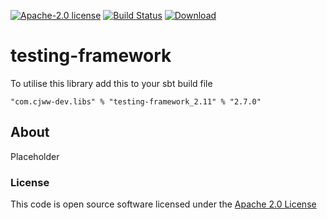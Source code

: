 [![Apache-2.0 license](http://img.shields.io/badge/license-Apache-brightgreen.svg)](http://www.apache.org/licenses/LICENSE-2.0.html)
[![Build Status](https://travis-ci.org/cjww-development/testing-framework.svg?branch=master)](https://travis-ci.org/cjww-development/testing-framework)
[ ![Download](https://api.bintray.com/packages/cjww-development/releases/testing-framework/images/download.svg) ](https://bintray.com/cjww-development/releases/testing-framework/_latestVersion)

testing-framework
=================

To utilise this library add this to your sbt build file

```sbtshell
"com.cjww-dev.libs" % "testing-framework_2.11" % "2.7.0" 
```

## About

Placeholder

### License

This code is open source software licensed under the [Apache 2.0 License]("http://www.apache.org/licenses/LICENSE-2.0.html")


